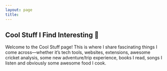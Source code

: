 ```yaml
---
layout: page
title: 
---
```


## Cool Stuff I Find Interesting 🌟

Welcome to the Cool Stuff page! This is where I share fascinating things I come across—whether it’s tech tools, websites, extensions, awesome cricket analysis, some new adventure/trip experience, books I read, songs I listen and obviously some awesome food I cook.


